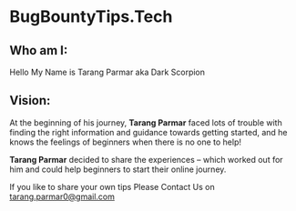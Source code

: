 # BugBountyTips.Tech

## Who am I:
Hello My Name is Tarang Parmar aka Dark Scorpion

## Vision: 
  At the beginning of his journey, **Tarang Parmar** faced lots of trouble with finding the right information and guidance towards getting started, and he knows the    feelings of beginners when there is no one to help!

**Tarang Parmar** decided to share the experiences – which worked out for him and could help beginners to start their online journey.

If you like to share your own tips Please Contact Us on tarang.parmar0@gmail.com

